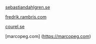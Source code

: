 [sebastiandahlgren.se](http://sebastiandahlgren.se)

[fredrik.rambris.com](https://fredrik.rambris.com/)

[courel.se](http://courel.se/)

[marcopeg.com] (https://marcopeg.com)